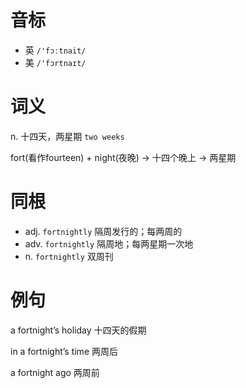 # 音标

- 英 `/'fɔːtnait/`
- 美 `/'fɔrtnaɪt/`

# 词义

n. 十四天，两星期
`two weeks`



fort(看作fourteen) + night(夜晚) → 十四个晚上 → 两星期

# 同根

- adj. `fortnightly` 隔周发行的；每两周的
- adv. `fortnightly` 隔周地；每两星期一次地
- n. `fortnightly` 双周刊

# 例句

a fortnight’s holiday
十四天的假期

in a fortnight’s time
两周后

a fortnight ago
两周前


